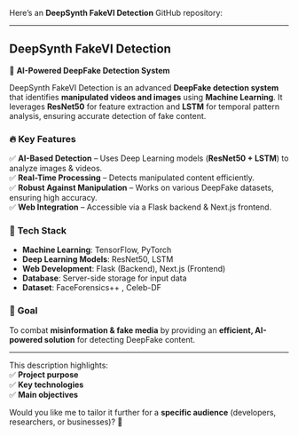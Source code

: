 Here’s an **DeepSynth FakeVI Detection** GitHub repository:  

---

## **DeepSynth FakeVI Detection**
🚀 **AI-Powered DeepFake Detection System**  

DeepSynth FakeVI Detection is an advanced **DeepFake detection system** that identifies **manipulated videos and images** using **Machine Learning**. It leverages **ResNet50** for feature extraction and **LSTM** for temporal pattern analysis, ensuring accurate detection of fake content.  

### 🔥 **Key Features**  
✅ **AI-Based Detection** – Uses Deep Learning models (**ResNet50 + LSTM**) to analyze images & videos.  
✅ **Real-Time Processing** – Detects manipulated content efficiently.  
✅ **Robust Against Manipulation** – Works on various DeepFake datasets, ensuring high accuracy.  
✅ **Web Integration** – Accessible via a Flask backend & Next.js frontend.  

### 📌 **Tech Stack**  
- **Machine Learning**: TensorFlow, PyTorch  
- **Deep Learning Models**: ResNet50, LSTM  
- **Web Development**: Flask (Backend), Next.js (Frontend)  
- **Database**: Server-side storage for input data  
- **Dataset**: FaceForensics++ , Celeb-DF

### 🎯 **Goal**  
To combat **misinformation & fake media** by providing an **efficient, AI-powered solution** for detecting DeepFake content.  

---  
This description highlights:  
✅ **Project purpose**  
✅ **Key technologies**  
✅ **Main objectives**  

Would you like me to tailor it further for a **specific audience** (developers, researchers, or businesses)? 🚀
